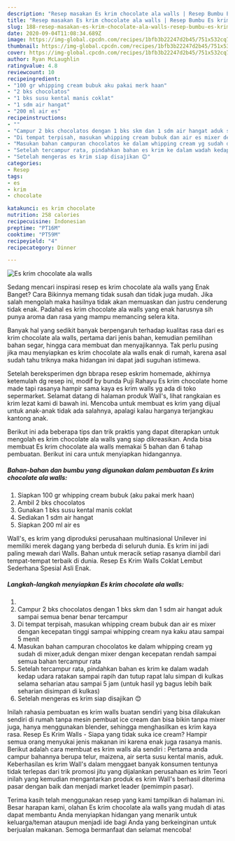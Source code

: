 ```yaml
---
description: "Resep masakan Es krim chocolate ala walls | Resep Bumbu Es krim chocolate ala walls Yang Sempurna"
title: "Resep masakan Es krim chocolate ala walls | Resep Bumbu Es krim chocolate ala walls Yang Sempurna"
slug: 188-resep-masakan-es-krim-chocolate-ala-walls-resep-bumbu-es-krim-chocolate-ala-walls-yang-sempurna
date: 2020-09-04T11:08:34.689Z
image: https://img-global.cpcdn.com/recipes/1bfb3b22247d2b45/751x532cq70/es-krim-chocolate-ala-walls-foto-resep-utama.jpg
thumbnail: https://img-global.cpcdn.com/recipes/1bfb3b22247d2b45/751x532cq70/es-krim-chocolate-ala-walls-foto-resep-utama.jpg
cover: https://img-global.cpcdn.com/recipes/1bfb3b22247d2b45/751x532cq70/es-krim-chocolate-ala-walls-foto-resep-utama.jpg
author: Ryan McLaughlin
ratingvalue: 4.8
reviewcount: 10
recipeingredient:
- "100 gr whipping cream bubuk aku pakai merk haan"
- "2 bks chocolatos"
- "1 bks susu kental manis coklat"
- "1 sdm air hangat"
- "200 ml air es"
recipeinstructions:
- ""
- "Campur 2 bks chocolatos dengan 1 bks skm dan 1 sdm air hangat aduk sampai semua benar benar tercampur"
- "Di tempat terpisah, masukan whipping cream bubuk dan air es mixer dengan kecepatan tinggi sampai whipping cream nya kaku atau sampai 5 menit"
- "Masukan bahan campuran chocolatos ke dalam whipping cream yg sudah di mixer,aduk dengan mixer dengan kecepatan rendah sampai semua bahan tercampur rata"
- "Setelah tercampur rata, pindahkan bahan es krim ke dalam wadah kedap udara ratakan sampai rapih dan tutup rapat lalu simpan di kulkas selama seharian atau sampai 5 jam (untuk hasil yg bagus lebih baik seharian disimpan di kulkas)"
- "Setelah mengeras es krim siap disajikan 😊"
categories:
- Resep
tags:
- es
- krim
- chocolate

katakunci: es krim chocolate 
nutrition: 258 calories
recipecuisine: Indonesian
preptime: "PT16M"
cooktime: "PT59M"
recipeyield: "4"
recipecategory: Dinner

---
```



![Es krim chocolate ala walls](https://img-global.cpcdn.com/recipes/1bfb3b22247d2b45/751x532cq70/es-krim-chocolate-ala-walls-foto-resep-utama.jpg)

Sedang mencari inspirasi resep es krim chocolate ala walls yang Enak Banget? Cara Bikinnya memang tidak susah dan tidak juga mudah. Jika salah mengolah maka hasilnya tidak akan memuaskan dan justru cenderung tidak enak. Padahal es krim chocolate ala walls yang enak harusnya sih punya aroma dan rasa yang mampu memancing selera kita.

Banyak hal yang sedikit banyak berpengaruh terhadap kualitas rasa dari es krim chocolate ala walls, pertama dari jenis bahan, kemudian pemilihan bahan segar, hingga cara membuat dan menyajikannya. Tak perlu pusing jika mau menyiapkan es krim chocolate ala walls enak di rumah, karena asal sudah tahu triknya maka hidangan ini dapat jadi suguhan istimewa.

Setelah bereksperimen dgn bbrapa resep eskrim homemade, akhirnya ketemulah dg resep ini, modif by bunda Puji Rahayu Es krim chocolate home made tapi rasanya hampir sama kaya es krim walls yg ada di toko sepermarket. Selamat datang di halaman produk Wall&#39;s, lihat rangkaian es krim lezat kami di bawah ini. Mencoba untuk membuat es krim yang dijual untuk anak-anak tidak ada salahnya, apalagi kalau harganya terjangkau kantong anak.


Berikut ini ada beberapa tips dan trik praktis yang dapat diterapkan untuk mengolah es krim chocolate ala walls yang siap dikreasikan. Anda bisa membuat Es krim chocolate ala walls memakai 5 bahan dan 6 tahap pembuatan. Berikut ini cara untuk menyiapkan hidangannya.

<!--inarticleads1-->

##### Bahan-bahan dan bumbu yang digunakan dalam pembuatan Es krim chocolate ala walls:

1. Siapkan 100 gr whipping cream bubuk (aku pakai merk haan)
1. Ambil 2 bks chocolatos
1. Gunakan 1 bks susu kental manis coklat
1. Sediakan 1 sdm air hangat
1. Siapkan 200 ml air es


Wall&#39;s, es krim yang diproduksi perusahaan multinasional Unilever ini memiliki merek dagang yang berbeda di seluruh dunia. Es krim ini jadi paling mewah dari Walls. Bahan untuk meracik setiap rasanya diambil dari tempat-tempat terbaik di dunia. Resep Es Krim Walls Coklat Lembut Sederhana Spesial Asli Enak. 

<!--inarticleads2-->

##### Langkah-langkah menyiapkan Es krim chocolate ala walls:

1. 
1. Campur 2 bks chocolatos dengan 1 bks skm dan 1 sdm air hangat aduk sampai semua benar benar tercampur
1. Di tempat terpisah, masukan whipping cream bubuk dan air es mixer dengan kecepatan tinggi sampai whipping cream nya kaku atau sampai 5 menit
1. Masukan bahan campuran chocolatos ke dalam whipping cream yg sudah di mixer,aduk dengan mixer dengan kecepatan rendah sampai semua bahan tercampur rata
1. Setelah tercampur rata, pindahkan bahan es krim ke dalam wadah kedap udara ratakan sampai rapih dan tutup rapat lalu simpan di kulkas selama seharian atau sampai 5 jam (untuk hasil yg bagus lebih baik seharian disimpan di kulkas)
1. Setelah mengeras es krim siap disajikan 😊


Inilah rahasia pembuatan es krim walls buatan sendiri yang bisa dilakukan sendiri di rumah tanpa mesin pembuat ice cream dan bisa bikin tanpa mixer juga, hanya menggunakan blender, sehingga menghasilkan es krim kaya rasa. Resep Es Krim Walls - Siapa yang tidak suka ice cream? Hampir semua orang menyukai jenis makanan ini karena enak juga rasanya manis. Berikut adalah cara membuat es krim walls ala sendiri : Pertama anda campur bahannya berupa telur, maizena, air serta susu kental manis, aduk. Keberhasilan es krim Wall&#39;s dalam menggaet banyak konsumen tentunya tidak terlepas dari trik promosi jitu yang dijalankan perusahaan es krim Teori inilah yang kemudian mengantarkan produk es krim Wall&#39;s berhasil diterima pasar dengan baik dan menjadi market leader (pemimpin pasar). 

Terima kasih telah menggunakan resep yang kami tampilkan di halaman ini. Besar harapan kami, olahan Es krim chocolate ala walls yang mudah di atas dapat membantu Anda menyiapkan hidangan yang menarik untuk keluarga/teman ataupun menjadi ide bagi Anda yang berkeinginan untuk berjualan makanan. Semoga bermanfaat dan selamat mencoba!
